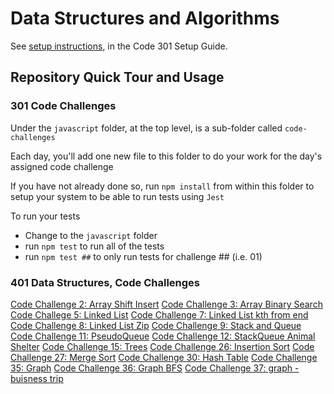 # Data Structures and Algorithms

See [setup instructions](https://codefellows.github.io/setup-guide/code-301/2-code-challenges), in the Code 301 Setup Guide.

## Repository Quick Tour and Usage

### 301 Code Challenges

Under the `javascript` folder, at the top level, is a sub-folder called `code-challenges`

Each day, you'll add one new file to this folder to do your work for the day's assigned code challenge

If you have not already done so, run `npm install` from within this folder to setup your system to be able to run tests using `Jest`

To run your tests

- Change to the `javascript` folder
- run `npm test` to run all of the tests
- run `npm test ##` to only run tests for challenge ## (i.e. 01)

### 401 Data Structures, Code Challenges

[Code Challenge 2: Array Shift Insert](./javascript/array-insert-shift/README.md)
[Code Challenge 3: Array Binary Search](./javascript/array-binary-search/README.md)
[Code Challege 5: Linked List](./javascript/linked-list/README.md)
[Code Challenge 7: Linked List kth from end](.javascript/linked-list/README.md)
[Code Challenge 8: Linked List Zip](.javascript/linked-list/README.md)
[Code Challenge 9: Stack and Queue](.javascript/stack-and-queue/README.md)
[Code Challenge 11: PseudoQueue](./javascript/stack-queue-pseudo/README.md)
[Code Challenge 12: StackQueue Animal Shelter](./javascript/stack-queue-animal-shelter/README.md)
[Code Challenge 15: Trees](./javascript/trees/README.md)
[Code Challenge 26: Insertion Sort](./javascript/sort/insert/README.md)
[Code Challenge 27: Merge Sort](./javascript/sort/merge/README.md)
[Code Challenge 30: Hash Table](./javascript/hashtable/README.md)
[Code Challenge 35: Graph](./javascript/graph/README.md)
[Code Challenge 36: Graph BFS](./javascript/graph-breadth-first/README.md)
[Code Challenge 37: graph - buisness trip](./javascript/graph-business-trip/README.md)
